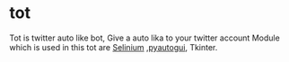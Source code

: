 # tot
Tot is twitter auto like bot, Give a auto lika to your twitter account 
Module which is used in this tot are [Selinium](https://github.com/SeleniumHQ/selenium) ,[pyautogui](https://github.com/asweigart/pyautogui), Tkinter.
